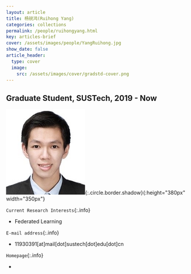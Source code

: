 ```yaml
---
layout: article
title: 杨锐鸿(Ruihong Yang)
categories: collections
permalink: /people/ruihongyang.html
key: articles-brief
cover: /assets/images/people/YangRuihong.jpg
show_date: false
article_header:
  type: cover
  image:
    src: /assets/images/cover/gradstd-cover.png
---
```


<div class="article__content" markdown="1">

## Graduate Student, SUSTech, 2019 - Now

<!--more-->
![Image](/assets/images/people/YangRuihong.jpg){:.circle.border.shadow}{:height="380px" width="350px"}

`Current Research Interests`{:.info}

- Federated Learning

`E-mail address`{:.info}

- 11930391[at]mail[dot]sustech[dot]edu[dot]cn

`Homepage`{:.info}

<div class="author-links">
  <ul class="menu menu--nowrap menu--inline">
	  <li title="homepage">
	  <a class="button button--circle mail-button" itemprop="sameAs" href="https://median-lab.github.io/" target="_blank">
	    <i class="fa fa-home"></i>
	  </a>
  	  </li>
  </ul>
</div>
</div>
